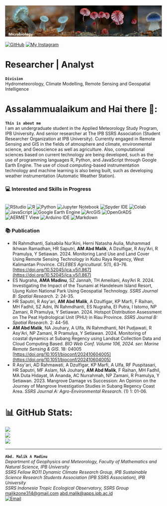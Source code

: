  <p align="center" style="margin-bottom: 1px;">
  <img src="Nurh11.png" alt="Nurh11.png" width="100%" style="max-height: 100px; object-fit: cover;"/>
 <p
   
 [![GitHub](https://img.shields.io/badge/GitHub-ikalmalik-darkgrey?style=social&logo=github&logoColor=black)](https://github.com/ikalmalik)   [![My Instagram](https://img.shields.io/badge/My-Instagram-DD2A7B?style=flat&logo=instagram&logoColor=DD2A7B&labelColor=444444)](https://instagram.com/ikalitsme)   



# **Researcher | Analyst**
**``Division``**
<br /> Hydrometeorology, Climate Modelling, Remote Sensing and Geospatial Intelligence  


# Assalammualaikum and Hai there 👋:
**``This is about me``**
<br /> I am an undergraduate student in the Applied Meteorology Study Program, IPB University. And senior researcher at The IPB SSRS Association (Student Researcher Organization at IPB University). Currently engaged in Remote Sensing and GIS in the fields of atmosphere and climate, environmental science, and Geoscience as well as agriculture. Also, computational sciences based on current technology are being developed, such as the use of programming languages R, Python, and JavaScript through Google Earth Engine. The use of cloud computing-based instrumentation technology and machine learning is also being built, such as developing weather instrumentation (Automatic Weather Station).


### 💻 Interested and Skills in Progress
<br /> ![RStudio](https://img.shields.io/badge/RStudio-75AADB?style=for-the-badge&logo=r&logoColor=white)
![R](https://img.shields.io/badge/R-276DC3?style=for-the-badge&logo=rstudioide&logoColor=white)
![Python](https://img.shields.io/badge/python-3776AB?style=for-the-badge&logo=python&logoColor=FFD700)
![Jupyter Notebook](https://img.shields.io/badge/Jupyter%20Notebook-F37626?style=for-the-badge&logo=jupyter&logoColor=white)
![Spyder IDE](https://img.shields.io/badge/SPYDER%20IDE-FF0000?style=for-the-badge&logo=spyderide&logoColor=white)
![Colab](https://img.shields.io/badge/COLAB-F9AB00?style=for-the-badge&logo=googlecolab&logoColor=white)
![JavaScript](https://img.shields.io/badge/javascript-black?style=for-the-badge&logo=javascript&logoColor=FFD700)
![Google Earth Engine](https://img.shields.io/badge/Google%20Earth%20Engine-34A853?style=for-the-badge&logo=googleearthengine&logoColor=white)
![ArcGIS](https://img.shields.io/badge/ArcGIS-4479A1?style=for-the-badge&logo=esri&logoColor=white)
![OpenGrADS](https://img.shields.io/badge/OpenGrADS-800020?style=for-the-badge&logo=pyg&logoColor=white)
![AERMET View](https://img.shields.io/badge/AERMET%20View-6A0DAD?style=for-the-badge&logo=ethers&logoColor=white)
![Arduino IDE](https://img.shields.io/badge/ARDUINO%20IDE-00979D?style=for-the-badge&logo=arduino&logoColor=white)
![Markdown](https://img.shields.io/badge/MARKDOWN-3C3C3D?style=for-the-badge&logo=markdown&logoColor=white)

### 📚 Publication
- IN Rahmdhanti, Salsabila Nur’Aini, Herni Natasha Aulia, Muhammad Ikhwan Ramadhan, HR Saputri, **AM Abd Malik**, A Dzulfigar, R Asy'Ari, R Pramulya, Y Setiawan. 2024. Monitoring Land Use and Land Cover Using Remote Sensing Technology in Kubu Raya Regency, West Kalimantan Province. *CELEBES Agricultural*. 5(1), 63–76. [https://doi.org/10.52045/jca.v5i1.867](https://doi.org/10.52045/jca.v5i1.867)
- ES Nugraha, **AMA Madinu**, SZ Jannah, TH Ameiliani, Asy’Ari R. 2024. Investigating the Impact of the Tsunami at Handeleum Island Resort, Ujung Kulon National Park Using Geospatial Technology. *SSRS Journal B: Spatial Research*. 2: 24-35.
- HR Saputri, R Asy'ari, **AM Abd Malik**, A Dzulfigar, KP Marfi, F Raihan, MH Fadhil, SZ Adni,  IN Rahmdhanti, ES Nugraha, EI Putra, I Istomo, NP Zamani, R Pramulya, Y Setiawan. 2024. Hotspot Distribution Assessment on The Peat Hydrological Unit (PHU) in Riau Province. *SSRS Journal B: Spatial Research*. 2: 44-56.
- **AM Abd Malik**, NA Jouhary, A Ulfa, IN Rahmdhanti, NH Pudjawati, R Asy'Ari, NP Zamani, R Pramulya, Y Setiawan. 2024. Monitoring of coastal dynamics at Subang Regency using Landsat Collection Data and Cloud Computing Based. *BIO Web Conf. Volume 106, 2024. ser: Marine Remote Sensing & GIS*. 18: 04005 [https://doi.org/10.1051/bioconf/202410604005](https://doi.org/10.1051/bioconf/202410604005)
- R Asy'ari, AD Rahmawati, A Dzulfigar, KP Marfi, A Ulfa, RF Puspitasari, HR Saputri, MF Aslam, NA Jouhary, **AM Abd Malik**, F Raihan, MH Fadhil, MA Duta Hidayat, IA Ananda, AC Nurrahmah, NP Zamani, R Pramulya, Y Setiawan. 2023. Mangrove Damage vs Succession: An Opinion on the Journey of Mangrove Investigation Studies in Subang Regency Coast Area. *SSRS Journal A: Agro-Environmental Research*. (1) 1: 01-06.


# 📊 GitHub Stats:
![](https://github-readme-stats.vercel.app/api?username=ikalmalik&theme=shadow_blue&hide_border=false&include_all_commits=true&count_private=true)<br/>
![](https://github-readme-streak-stats.herokuapp.com/?user=ikalmalik&theme=shadow_blue&hide_border=false)<br/>
![](https://github-readme-stats.vercel.app/api/top-langs/?username=ikalmalik&theme=shadow_blue&hide_border=false&include_all_commits=true&count_private=true&layout=compact)

________________________________________________________________________________________________________________________________________________________
**`Abd. Malik A Madinu`**
<br /> _Department of Geophysics and Meteorology, Faculty of Mathematics and Natural Science, IPB University_
<br /> _SSRS Fellow RO11 Dynamic Climate Research Group, IPB Sustainable Science Research Students Association (IPB SSRS Association), IPB University_
<br /> _SSRS Indonesia Tropic Ecological Observatory, SSRS Group_
<br /> malikzone314@gmail.com   abd.malik@apps.ipb.ac.id
<br /> [![Email](https://img.shields.io/badge/Email-D14836?style=flat&logo=gmail&logoColor=white)](mailto:Malikzone314@gmail.com)
